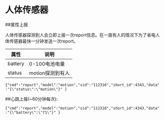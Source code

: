 # 人体传感器


##属性上报

人体传感器探测到人会立即上报一次report信息。在一直有人的情况下为了省电人体传感器最快一分钟发送一次report。 

| 属性 | 说明 |
| -- | -- |
| battery | 0-100电池电量 |
| status | motion探测到有人 |

```{"cmd":"report","model":"motion","sid":"112316","short_id":4343,"data":"{\"status\":\"motion\"}" }```

##心跳上报(~60分钟每次):

```{"cmd":"report","model":"motion","sid":"112316","short_id":4343,"data":"{\"battery\":\"71\"}" }```





